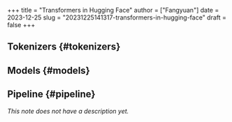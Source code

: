 +++
title = "Transformers in Hugging Face"
author = ["Fangyuan"]
date = 2023-12-25
slug = "20231225141317-transformers-in-hugging-face"
draft = false
+++

## Tokenizers {#tokenizers}


## Models {#models}


## Pipeline {#pipeline}

_This note does not have a description yet._
